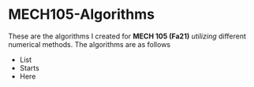# MECH105-Algorithms
These are the algorithms I created for **MECH 105 (Fa21)** *utilizing* different numerical methods. The algorithms are as follows
* List
* Starts 
* Here

